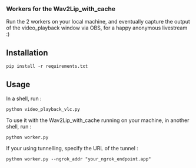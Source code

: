 ### Workers for the Wav2Lip_with_cache

Run the 2 workers on your local machine, and eventually capture the output of the video_playback window via OBS, for a happy anonymous livestream :)

## Installation

```shell
pip install -r requirements.txt
```

## Usage 

In a shell, run :

```shell
python video_playback_vlc.py
```

To use it with the Wav2Lip_with_cache running on your machine, in another shell, run :

```shell
python worker.py
```

If your using tunnelling, specify the URL of the tunnel :
```shell
python worker.py --ngrok_addr "your_ngrok_endpoint.app"
```